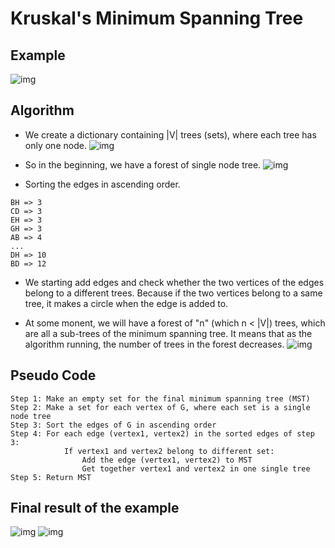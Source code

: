# Kruskal's Minimum Spanning Tree

## Example
![img](https://raw.github.com/yankuangshi/algorithms-training/master/Kruskal/img/mst_example.png)

## Algorithm

* We create a dictionary containing |V| trees (sets), where each tree has only one node.
![img](https://raw.github.com/yankuangshi/algorithms-training/master/Kruskal/img/screenshot1.png)

* So in the beginning, we have a forest of single node tree.
![img](https://raw.github.com/yankuangshi/algorithms-training/master/Kruskal/img/screenshot2.png)

* Sorting the edges in ascending order.

```
BH => 3
CD => 3
EH => 3
GH => 3
AB => 4
...
DH => 10
BD => 12
```

* We starting add edges and check whether the two vertices of the edges belong to a different trees. Because if the two vertices belong to a same tree, it makes a circle when the edge is added to.

* At some monent, we will have a forest of "n" (which n < |V|) trees, which are all a sub-trees of the minimum spanning tree. It means that as the algorithm running, the number of trees in the forest decreases.
![img](https://raw.github.com/yankuangshi/algorithms-training/master/Kruskal/img/screenshot3.png)

## Pseudo Code

```
Step 1: Make an empty set for the final minimum spanning tree (MST)
Step 2: Make a set for each vertex of G, where each set is a single node tree
Step 3: Sort the edges of G in ascending order
Step 4: For each edge (vertex1, vertex2) in the sorted edges of step 3:
			If vertex1 and vertex2 belong to different set:
				Add the edge (vertex1, vertex2) to MST
				Get together vertex1 and vertex2 in one single tree
Step 5: Return MST
```

## Final result of the example
![img](https://raw.github.com/yankuangshi/algorithms-training/master/Kruskal/img/screenshot5.png)
![img](https://raw.github.com/yankuangshi/algorithms-training/master/Kruskal/img/screenshot4.png)
